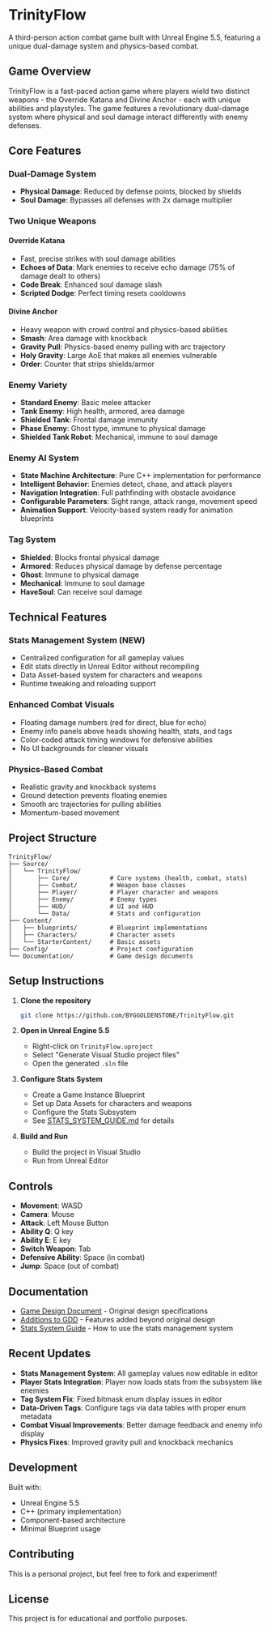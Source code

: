 # TrinityFlow

A third-person action combat game built with Unreal Engine 5.5, featuring a unique dual-damage system and physics-based combat.

## Game Overview

TrinityFlow is a fast-paced action game where players wield two distinct weapons - the Override Katana and Divine Anchor - each with unique abilities and playstyles. The game features a revolutionary dual-damage system where physical and soul damage interact differently with enemy defenses.

## Core Features

### Dual-Damage System
- **Physical Damage**: Reduced by defense points, blocked by shields
- **Soul Damage**: Bypasses all defenses with 2x damage multiplier

### Two Unique Weapons

#### Override Katana
- Fast, precise strikes with soul damage abilities
- **Echoes of Data**: Mark enemies to receive echo damage (75% of damage dealt to others)
- **Code Break**: Enhanced soul damage slash
- **Scripted Dodge**: Perfect timing resets cooldowns

#### Divine Anchor
- Heavy weapon with crowd control and physics-based abilities
- **Smash**: Area damage with knockback
- **Gravity Pull**: Physics-based enemy pulling with arc trajectory
- **Holy Gravity**: Large AoE that makes all enemies vulnerable
- **Order**: Counter that strips shields/armor

### Enemy Variety
- **Standard Enemy**: Basic melee attacker
- **Tank Enemy**: High health, armored, area damage
- **Shielded Tank**: Frontal damage immunity
- **Phase Enemy**: Ghost type, immune to physical damage
- **Shielded Tank Robot**: Mechanical, immune to soul damage

### Enemy AI System
- **State Machine Architecture**: Pure C++ implementation for performance
- **Intelligent Behavior**: Enemies detect, chase, and attack players
- **Navigation Integration**: Full pathfinding with obstacle avoidance
- **Configurable Parameters**: Sight range, attack range, movement speed
- **Animation Support**: Velocity-based system ready for animation blueprints

### Tag System
- **Shielded**: Blocks frontal physical damage
- **Armored**: Reduces physical damage by defense percentage
- **Ghost**: Immune to physical damage
- **Mechanical**: Immune to soul damage
- **HaveSoul**: Can receive soul damage

## Technical Features

### Stats Management System (NEW)
- Centralized configuration for all gameplay values
- Edit stats directly in Unreal Editor without recompiling
- Data Asset-based system for characters and weapons
- Runtime tweaking and reloading support

### Enhanced Combat Visuals
- Floating damage numbers (red for direct, blue for echo)
- Enemy info panels above heads showing health, stats, and tags
- Color-coded attack timing windows for defensive abilities
- No UI backgrounds for cleaner visuals

### Physics-Based Combat
- Realistic gravity and knockback systems
- Ground detection prevents floating enemies
- Smooth arc trajectories for pulling abilities
- Momentum-based movement

## Project Structure

```
TrinityFlow/
├── Source/
│   └── TrinityFlow/
│       ├── Core/           # Core systems (health, combat, stats)
│       ├── Combat/         # Weapon base classes
│       ├── Player/         # Player character and weapons
│       ├── Enemy/          # Enemy types
│       ├── HUD/            # UI and HUD
│       └── Data/           # Stats and configuration
├── Content/
│   ├── blueprints/         # Blueprint implementations
│   ├── Characters/         # Character assets
│   └── StarterContent/     # Basic assets
├── Config/                 # Project configuration
└── Documentation/          # Game design documents
```

## Setup Instructions

1. **Clone the repository**
   ```bash
   git clone https://github.com/BYGGOLDENSTONE/TrinityFlow.git
   ```

2. **Open in Unreal Engine 5.5**
   - Right-click on `TrinityFlow.uproject`
   - Select "Generate Visual Studio project files"
   - Open the generated `.sln` file

3. **Configure Stats System**
   - Create a Game Instance Blueprint
   - Set up Data Assets for characters and weapons
   - Configure the Stats Subsystem
   - See [STATS_SYSTEM_GUIDE.md](STATS_SYSTEM_GUIDE.md) for details

4. **Build and Run**
   - Build the project in Visual Studio
   - Run from Unreal Editor

## Controls

- **Movement**: WASD
- **Camera**: Mouse
- **Attack**: Left Mouse Button
- **Ability Q**: Q key
- **Ability E**: E key
- **Switch Weapon**: Tab
- **Defensive Ability**: Space (in combat)
- **Jump**: Space (out of combat)

## Documentation

- [Game Design Document](GDD.txt) - Original design specifications
- [Additions to GDD](ADDITIONS_TO_GDD.md) - Features added beyond original design
- [Stats System Guide](STATS_SYSTEM_GUIDE.md) - How to use the stats management system

## Recent Updates

- **Stats Management System**: All gameplay values now editable in editor
- **Player Stats Integration**: Player now loads stats from the subsystem like enemies
- **Tag System Fix**: Fixed bitmask enum display issues in editor
- **Data-Driven Tags**: Configure tags via data tables with proper enum metadata
- **Combat Visual Improvements**: Better damage feedback and enemy info display
- **Physics Fixes**: Improved gravity pull and knockback mechanics

## Development

Built with:
- Unreal Engine 5.5
- C++ (primary implementation)
- Component-based architecture
- Minimal Blueprint usage

## Contributing

This is a personal project, but feel free to fork and experiment!

## License

This project is for educational and portfolio purposes.